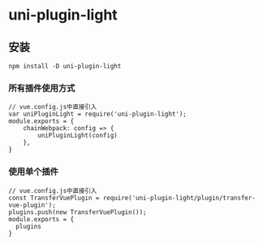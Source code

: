 # uni-plugin-light

## 安装
```
npm install -D uni-plugin-light
```


### 所有插件使用方式
```
// vue.config.js中直接引入
var uniPluginLight = require('uni-plugin-light');
module.exports = {
    chainWebpack: config => {
        uniPluginLight(config)
    },
}
```

### 使用单个插件

```
// vue.config.js中直接引入
const TransferVuePlugin = require('uni-plugin-light/plugin/transfer-vue-plugin');
plugins.push(new TransferVuePlugin());
module.exports = {
  plugins
}
```
